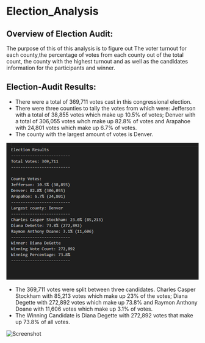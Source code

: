 # Election_Analysis

## Overview of Election Audit:
The purpose of this of this analysis is to figure out The voter turnout for each county,the percentage of votes from each county out of the total count, the county with the highest turnout and as well as the candidates information for the participants and winner.

## Election-Audit Results:

  - There were a total of 369,711 votes cast in this congressional election. 
  - There were three counties to tally the votes from which were: Jefferson with a total of 38,855 votes which make up 10.5% of votes; Denver with a total of 306,055 votes whch            make up 82.8% of votes and Arapahoe with 24,801 votes which make up 6.7% of votes.
  - The county with the largest amount of votes is Denver.

![Screenshot](/Election_results.png)

  
  
  - The 369,711 votes were split between three candidates. Charles Casper Stockham with 85,213 votes which make up 23% of the votes; Diana Degette with 272,892 votes which make up          73.8% and Raymon Anthony Doane with 11,606 votes which make up 3.1% of votes.
  - The Winning Candidate is Diana Degette with 272,892 votes that make up 73.8% of all votes.


![Screenshot](/Candidate_results.png)
